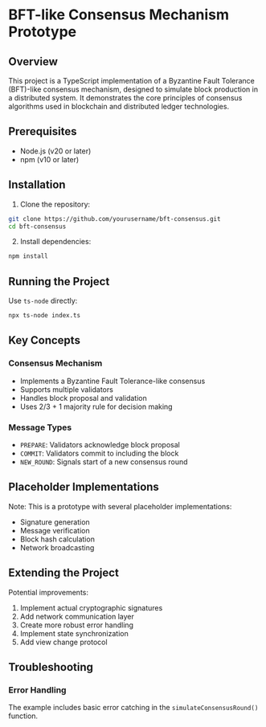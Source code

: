 # BFT-like Consensus Mechanism Prototype

## Overview

This project is a TypeScript implementation of a Byzantine Fault Tolerance (BFT)-like consensus mechanism, designed to simulate block production in a distributed system. It demonstrates the core principles of consensus algorithms used in blockchain and distributed ledger technologies.

## Prerequisites

- Node.js (v20 or later)
- npm (v10 or later)

## Installation

1. Clone the repository:

```bash
git clone https://github.com/yourusername/bft-consensus.git
cd bft-consensus
```

2. Install dependencies:

```bash
npm install
```

## Running the Project

Use `ts-node` directly:

```bash
npx ts-node index.ts
```

## Key Concepts

### Consensus Mechanism

- Implements a Byzantine Fault Tolerance-like consensus
- Supports multiple validators
- Handles block proposal and validation
- Uses 2/3 + 1 majority rule for decision making

### Message Types

- `PREPARE`: Validators acknowledge block proposal
- `COMMIT`: Validators commit to including the block
- `NEW_ROUND`: Signals start of a new consensus round

## Placeholder Implementations

Note: This is a prototype with several placeholder implementations:

- Signature generation
- Message verification
- Block hash calculation
- Network broadcasting

## Extending the Project

Potential improvements:

1. Implement actual cryptographic signatures
2. Add network communication layer
3. Create more robust error handling
4. Implement state synchronization
5. Add view change protocol

## Troubleshooting

### Error Handling

The example includes basic error catching in the `simulateConsensusRound()` function.
